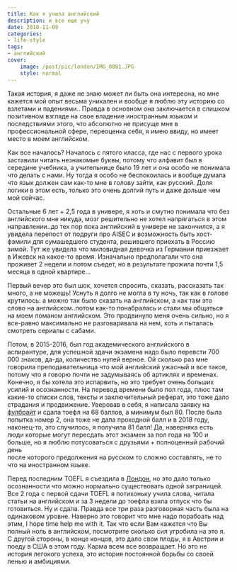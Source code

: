 ```yaml
---
title: Как я учила английский
description: и все еще учу
date: 2018-11-09
categories:
- life-style
tags:
- английский
cover: 
    image: /post/pic/london/IMG_0881.JPG
    style: normal
---
```

Такая история, я даже не знаю может ли быть она интересна, но мне кажется мой опыт весьма уникален и вообще я 
люблю эту историю со взлетами и падениями.. Правда в основном она заключается в слишком позитивном взгляде на 
свое владение иностранным языком и последствиями этого, что абсолютно не присуще мне в профессиональной сфере, 
переоценка себя, я имею ввиду, но имеет место в моем английском.

Как все началось? Началось с пятого класса, где нас с первого урока заставили читать незнакомые буквы, потому 
что алфавит был в середине учебника, а учительнице было 19 лет и она особо не понимала что делать с нами. 
Ну тогда я особо не беспокоилась и вообще думала что язык должен сам как-то мне в голову зайти, как русский. 
Доля логики в этом есть, только это очень долгий путь и даже дольше чем мой сейчас.

Остальные 6 лет + 2,5 года в универе, я хоть и смутно понимала что без английского мне никуда, мозг решительно не
 хотел напрягаться в этом направлении..до тех пор пока английский в универе не закончился, а я увидела перепост от 
 подруги про AISEC и возможность быть хост-фэмили для сумашедшего студента, решившего приехать в Россию зимой.
  Тут же увидела что миловидная девочка из Германии приезжает в 
 Ижевск на какое-то время. Изначально предполагали что она проживет 2 недели и потом съедет, но в результате прожила 
 почти 1,5 месяца в одной квартире...

Первый вечер это был шок, хочется спросить, сказать, рассказать так много, а не можешь! Уснуть я долго не могла в ту ночь, так 
как в голове крутилось: а можно так было сказать на английском, а как там это слово на английском..потом как-то 
понабралась и стали мы общаться на моем ломаном английском. Это продвинуло меня очень сильно, но я все-равно 
максимально не разговаривала на нем, хоть и пыталась смотреть сериалы с сабами.

Потом, в 2015-2016, был год академического английского в аспирантуре, для успешной здачи экзамена надо было перевсти 700 000 знаков, 
да-да, количество нулей верное. Ой сколько раз мне говорила преподавательница что мой английский ужасный и все такое, потому что я говорю 
почти не задумываясь об артиклях и временах. Конечно, я бы хотела это испарвить, но это требует очень больших усилий и осознанности. 
На перевод времени было пол года, плюс там какие-то списки слов, тексты и заключительный реферат, это тоже дало страдания 
и продвижение. Уверовав в себя, я написала заявку на [фулбрайт](https://ashitovod.com/post/fulbright/) и сдала тоефл на 
68 баллов, а минимум был 80. После была попытка номер 2, она тоже не дала проходной балл и в 2018 году, наконец-то, это
 случилось, я получила 81 балл! Да, наверняка есть люди которые могут пересдать этот экзамен за пол года на 100 и
  больше, но я люблю потусоваться с друзьями + полноценный рабочий день  
  после которого предолжения на русском то сложно составлять, не то что на иностранном языке. 

  Перед последним TOEFL я съездила в [Лондон](https://ashitovod.com/post/londonisthe/), но это дало только осознанности 
  что можно нормально существовать одной заграницей. Все 2 года с первой сдачи TOEFL я потихоньку учила слова, 
  читала статьи на английском и за 3 недели до тоефла взяла отпуск что бы готовиться. Ну и сдала. 
  Правда все три раза разговорная часть была на одинаковом уровне. Наверно это говорит что мне надо порабоать над этим, 
  I hope time help me with it. Так что если Вам кажется что Вы полный ноль в английском, посмотрите сколько сил угробила на 
  это я. С другой стороны, в конце концов, это дало свои плоды, я в Австрии и поеду в США в этом году. Карма всем все возвращает. Но это не история легокого успеха, это история
   постоянной борьбы со своей ленью и амбициями.